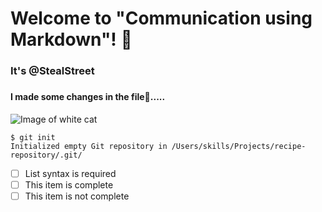 # Welcome to "Communication using Markdown"! 👋
### It's @StealStreet
###
#### I made some changes in the file📂.....
![Image of white cat](https://static.pexels.com/photos/45201/kitty-cat-kitten-pet-45201.jpeg)

```
$ git init
Initialized empty Git repository in /Users/skills/Projects/recipe-repository/.git/
```


- [ ] List syntax is required
- [ ] This item is complete
- [ ] This item is not complete
